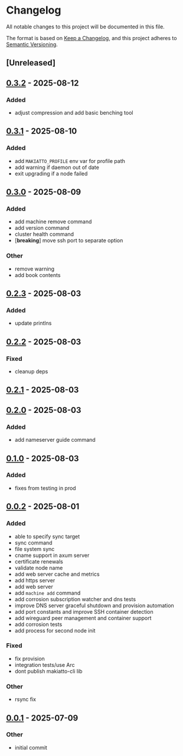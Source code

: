 # Changelog

All notable changes to this project will be documented in this file.

The format is based on [Keep a Changelog](https://keepachangelog.com/en/1.0.0/),
and this project adheres to [Semantic Versioning](https://semver.org/spec/v2.0.0.html).

## [Unreleased]

## [0.3.2](https://github.com/halcyonnouveau/makiatto/compare/v0.3.1...v0.3.2) - 2025-08-12

### Added

- adjust compression and add basic benching tool

## [0.3.1](https://github.com/halcyonnouveau/makiatto/compare/v0.3.0...v0.3.1) - 2025-08-10

### Added

- add `MAKIATTO_PROFILE` env var for profile path
- add warning if daemon out of date
- exit upgrading if a node failed

## [0.3.0](https://github.com/halcyonnouveau/makiatto/compare/v0.2.3...v0.3.0) - 2025-08-09

### Added

- add machine remove command
- add version command
- cluster health command
- [**breaking**] move ssh port to separate option

### Other

- remove warning
- add book contents

## [0.2.3](https://github.com/halcyonnouveau/makiatto/compare/v0.2.2...v0.2.3) - 2025-08-03

### Added

- update printlns

## [0.2.2](https://github.com/halcyonnouveau/makiatto/compare/v0.2.1...v0.2.2) - 2025-08-03

### Fixed

- cleanup deps

## [0.2.1](https://github.com/halcyonnouveau/makiatto/compare/v0.2.0...v0.2.1) - 2025-08-03

## [0.2.0](https://github.com/halcyonnouveau/makiatto/compare/v0.1.0...v0.2.0) - 2025-08-03

### Added

- add nameserver guide command

## [0.1.0](https://github.com/halcyonnouveau/makiatto/compare/v0.0.3...v0.1.0) - 2025-08-03

### Added

- fixes from testing in prod

## [0.0.2](https://github.com/halcyonnouveau/makiatto/compare/makiatto-cli-v0.0.1...makiatto-cli-v0.0.2) - 2025-08-01

### Added

- able to specify sync target
- sync command
- file system sync
- cname support in axum server
- certificate renewals
- validate node name
- add web server cache and metrics
- add https server
- add web server
- add `machine add` command
- add corrosion subscription watcher and dns tests
- improve DNS server graceful shutdown and provision automation
- add port constants and improve SSH container detection
- add wireguard peer management and container support
- add corrosion tests
- add process for second node init

### Fixed

- fix provision
- integration tests/use Arc<T>
- dont publish makiatto-cli lib

### Other

- rsync fix

## [0.0.1](https://github.com/halcyonnouveau/makiatto/releases/tag/makiatto-cli-v0.0.1) - 2025-07-09

### Other

- initial commit
